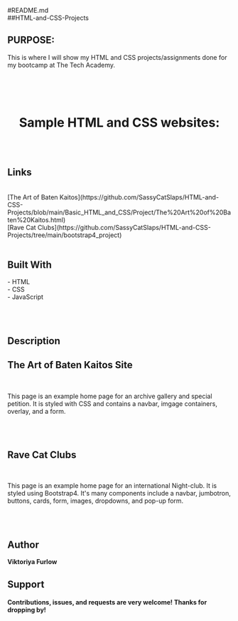 #README.md
<br>
##HTML-and-CSS-Projects

<h2>PURPOSE:</h2>

<p>This is where I will show my HTML and CSS projects/assignments done for my bootcamp at The Tech Academy.</p>
<br>
<br>
<br>
<h1 align="center">Sample HTML and CSS websites:</h1>
<br>
<br>

## Links
<br>
[The Art of Baten Kaitos](https://github.com/SassyCatSlaps/HTML-and-CSS-Projects/blob/main/Basic_HTML_and_CSS/Project/The%20Art%20of%20Baten%20Kaitos.html)
<br>
[Rave Cat Clubs](https://github.com/SassyCatSlaps/HTML-and-CSS-Projects/tree/main/bootstrap4_project)
<br>
<br>

<!-- ## Screenshots | screen shots and links coming soon -->

## Built With

<p>
- HTML<br>
- CSS<br>
- JavaScript
<p>
<br>
<br>

## Description

<h2>The Art of Baten Kaitos Site</h2>
<br>
<p>This page is an example home page for an archive gallery and special petition.
It is styled with CSS and contains a navbar, imgage containers, overlay, and a form.
</p>
<br>
<br>

<h2>Rave Cat Clubs</h2>
<br>
<p>This page is an example home page for an international Night-club. It is styled
using Bootstrap4. It's many components include a navbar, jumbotron, buttons, cards,
form, images, dropdowns, and pop-up form.
<p>
<br>
<br>

## Author

**Viktoriya Furlow**

## Support

<h4>Contributions, issues, and requests are very welcome!
Thanks for dropping by!</h4>
